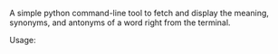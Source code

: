 
A simple python command-line tool to fetch and display the meaning, synonyms, and antonyms of a word right from the terminal.

Usage:

    
